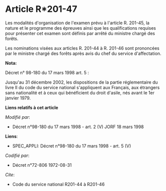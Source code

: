 # Article R*201-47

Les modalités d'organisation de l'examen prévu à l'article R. 201-45, la nature et le programme des épreuves ainsi que les
qualifications requises pour présenter cet examen sont définis par arrêté du ministre chargé des forêts.

Les nominations visées aux articles R. 201-44 à R. 201-46 sont prononcées par le ministre chargé des forêts après avis du
chef du service d'affectation.

**Nota:**

Décret n° 98-180 du 17 mars 1998 art. 5 : 

Jusqu'au 31 décembre 2002, les dispositions de la partie réglementaire du livre II du code du service national s'appliquent
aux Français, aux étrangers sans nationalité et à ceux qui bénéficient du droit d'asile, nés avant le 1er janvier 1979.

**Liens relatifs à cet article**

_Modifié par_:

  - Décret n°98-180 du 17 mars 1998 - art. 2 (V) JORF 18 mars 1998

**Liens**:

  - SPEC_APPLI: Décret n°98-180 du 17 mars 1998 - art. 5 (V)

_Codifié par_:

  - Décret n°72-806 1972-08-31

_Cite_:

  - Code du service national R201-44 à R201-46
